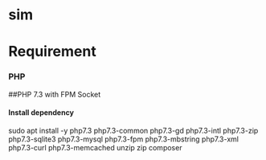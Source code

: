 # sim

# Requirement
### PHP
##PHP 7.3 with FPM Socket
#### Install dependency
sudo apt install -y php7.3 php7.3-common php7.3-gd php7.3-intl php7.3-zip php7.3-sqlite3 php7.3-mysql php7.3-fpm php7.3-mbstring php7.3-xml php7.3-curl php7.3-memcached unzip zip composer
